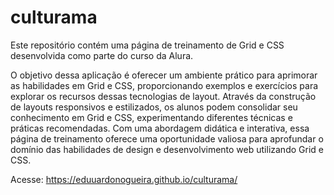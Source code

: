 # culturama
Este repositório contém uma página de treinamento de Grid e CSS desenvolvida como parte do curso da Alura. 

  O objetivo dessa aplicação é oferecer um ambiente prático para aprimorar as habilidades em Grid e CSS, proporcionando exemplos e exercícios para explorar os recursos dessas tecnologias de layout. 
Através da construção de layouts responsivos e estilizados, os alunos podem consolidar seu conhecimento em Grid e CSS, experimentando diferentes técnicas e práticas recomendadas. 
  Com uma abordagem didática e interativa, essa página de treinamento oferece uma oportunidade valiosa para aprofundar o domínio das habilidades de design e desenvolvimento web utilizando Grid e CSS.

Acesse: https://eduuardonogueira.github.io/culturama/
